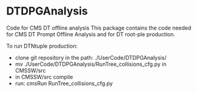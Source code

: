 # DTDPGAnalysis
Code for CMS DT offline analysis
This package contains the code needed for CMS DT Prompt Offline Analysis
and for DT root-ple production.

To run DTNtuple production:

- clone git repository in the path: ./UserCode/DTDPGAnalysis/
- mv ./UserCode/DTDPGAnalysis/RunTree_collisions_cfg.py in CMSSW/src
- in CMSSW/src compile
- run: cmsRun RunTree_collisions_cfg.py 


